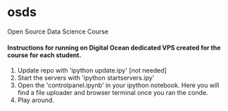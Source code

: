 osds
====

Open Source Data Science Course

#### Instructions for running on Digital Ocean dedicated VPS created for the course for each student.

1. Update repo with 'ipython update.ipy' [not needed]
2. Start the servers with 'ipython startservers.ipy'
2. Open the 'controlpanel.ipynb' in your ipython notebook. Here you will find a file uploader and browser terminal once you ran the conde.
3. Play around.
